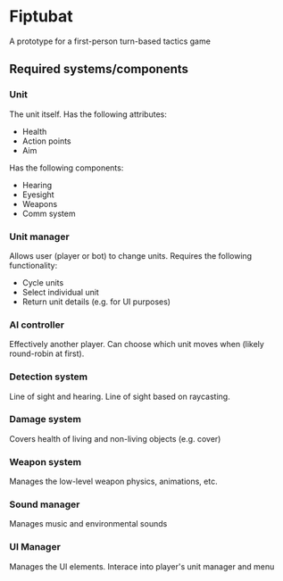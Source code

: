 # Fiptubat
A prototype for a first-person turn-based tactics game

## Required systems/components

### Unit
The unit itself. Has the following attributes:
* Health
* Action points
* Aim

Has the following components:
* Hearing
* Eyesight
* Weapons
* Comm system

### Unit manager
Allows user (player or bot) to change units. Requires the following functionality:
* Cycle units
* Select individual unit
* Return unit details (e.g. for UI purposes)

### AI controller
Effectively another player. Can choose which unit moves when (likely round-robin at first).

### Detection system
Line of sight and hearing. Line of sight based on raycasting.

### Damage system
Covers health of living and non-living objects (e.g. cover)

### Weapon system
Manages the low-level weapon physics, animations, etc.

### Sound manager
Manages music and environmental sounds

### UI Manager
Manages the UI elements. Interace into player's unit manager and menu



